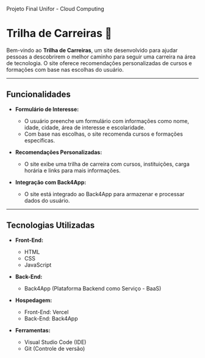 Projeto Final Unifor - Cloud Computing
# Trilha de Carreiras 🚀

Bem-vindo ao **Trilha de Carreiras**, um site desenvolvido para ajudar pessoas a descobrirem o melhor caminho para seguir uma carreira na área de tecnologia. O site oferece recomendações personalizadas de cursos e formações com base nas escolhas do usuário.

---

## **Funcionalidades**

- **Formulário de Interesse:**
  - O usuário preenche um formulário com informações como nome, idade, cidade, área de interesse e escolaridade.
  - Com base nas escolhas, o site recomenda cursos e formações específicas.

- **Recomendações Personalizadas:**
  - O site exibe uma trilha de carreira com cursos, instituições, carga horária e links para mais informações.

- **Integração com Back4App:**
  - O site está integrado ao Back4App para armazenar e processar dados do usuário.

---

## **Tecnologias Utilizadas**

- **Front-End:**
  - HTML
  - CSS
  - JavaScript

- **Back-End:**
  - Back4App (Plataforma Backend como Serviço - BaaS)

- **Hospedagem:**
  - Front-End: Vercel
  - Back-End: Back4App

- **Ferramentas:**
  - Visual Studio Code (IDE)
  - Git (Controle de versão)
